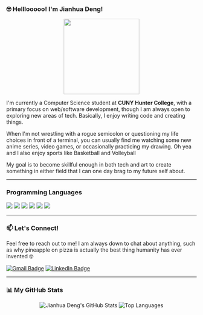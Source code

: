 
### 🤓 Helllooooo! I'm Jianhua Deng!

<p align="center">
  <img src="https://media.giphy.com/media/v1.Y2lkPTc5MGI3NjExaDB6dWZ6a2V0dHF2cHJmc2Nlcm12dWVzeDVqYm1pZHAxNnJzdm52eCZlcD12aWRlb19zZWFyY2hfaWQmY3Q9Zw/bGgsc5hpueFgs/giphy.gif" width="200"/>
</p>

I'm currently a Computer Science student at **CUNY Hunter College**, with a primary focus on web/software development, though I am always open to exploring new areas of tech. Basically, I enjoy writing code and creating things.

When I'm not wrestling with a rogue semicolon or questioning my life choices in front of a terminal, you can usually find me watching some new anime series, video games, or occasionally practicing my drawing. Oh yea and I also enjoy sports like Basketball and Volleyball

My goal is to become skillful enough in both tech and art to create something in either field that I can one day brag to my future self about.

---

### Programming Languages  
<span>
  <img src="https://img.shields.io/badge/-C++-00599C?&style=for-the-badge&logo=C%2B%2B&logoColor=white"/>
  <img src="https://img.shields.io/badge/-Python-3776AB?&style=for-the-badge&logo=Python&logoColor=white"/>
  <img src="https://img.shields.io/badge/-JavaScript-F7DF1E?&style=for-the-badge&logo=JavaScript&logoColor=black"/>
  <img src="https://img.shields.io/badge/-HTML-E34F26?&style=for-the-badge&logo=HTML5&logoColor=white"/>
  <img src="https://img.shields.io/badge/-CSS-1572B6?&style=for-the-badge&logo=CSS3&logoColor=white"/>
  <img src="https://img.shields.io/badge/-Java-007396?&style=for-the-badge&logo=Java&logoColor=white"/>
</span>  

---

### 📫 Let's Connect!

Feel free to reach out to me! I am always down to chat about anything, such as why pineapple on pizza is actually the best thing humanity has ever invented 🤓

<p align="left">
<a href="mailto:jianhua1203@gmail.com"><img src="https://img.shields.io/badge/Gmail-D14836?style=for-the-badge&logo=gmail&logoColor=white" alt="Gmail Badge"/></a>
<a href="https://linkedin.com/in/jianhua-deng/"><img src="https://img.shields.io/badge/LinkedIn-0077B5?style=for-the-badge&logo=linkedin&logoColor=white" alt="LinkedIn Badge"/></a>
</p>

---

### 📊 My GitHub Stats

<p align="center">
  <img src="https://github-readme-stats.vercel.app/api?username=JianHua-Deng&show_icons=true&theme=dracula&hide_border=true&include_all_commits=true" alt="Jianhua Deng's GitHub Stats" />
  <img src="https://github-readme-stats.vercel.app/api/top-langs/?username=JianHua-Deng&layout=compact&theme=dracula&hide_border=true&include_all_commits=true" alt="Top Languages" />
</p>
